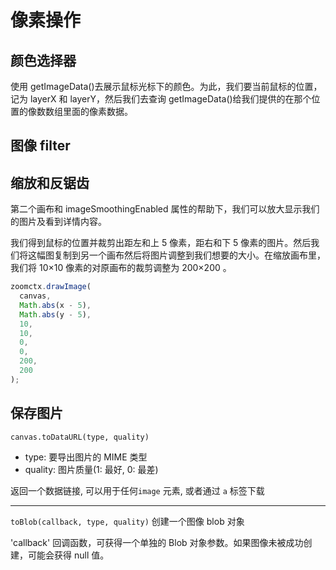 # 像素操作

## 颜色选择器

使用 getImageData()去展示鼠标光标下的颜色。为此，我们要当前鼠标的位置，记为 layerX 和 layerY，然后我们去查询 getImageData()给我们提供的在那个位置的像数数组里面的像素数据。

## 图像 filter

## 缩放和反锯齿

第二个画布和 imageSmoothingEnabled 属性的帮助下，我们可以放大显示我们的图片及看到详情内容。

我们得到鼠标的位置并裁剪出距左和上 5 像素，距右和下 5 像素的图片。然后我们将这幅图复制到另一个画布然后将图片调整到我们想要的大小。在缩放画布里，我们将 10×10 像素的对原画布的裁剪调整为 200×200 。

```js
zoomctx.drawImage(
  canvas,
  Math.abs(x - 5),
  Math.abs(y - 5),
  10,
  10,
  0,
  0,
  200,
  200
);
```

## 保存图片

`canvas.toDataURL(type, quality)`

- type: 要导出图片的 MIME 类型
- quality: 图片质量(1: 最好, 0: 最差)

返回一个数据链接, 可以用于任何`image` 元素, 或者通过 `a` 标签下载

---

`toBlob(callback, type, quality)` 创建一个图像 blob 对象

'callback' 回调函数，可获得一个单独的 Blob 对象参数。如果图像未被成功创建，可能会获得 null 值。
